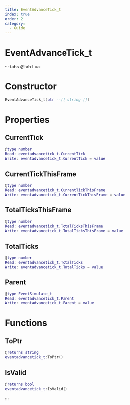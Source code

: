 ```yaml
---
title: EventAdvanceTick_t
index: true
order: 2
category:
  - Guide
---
```


# EventAdvanceTick_t

::: tabs
@tab Lua
# Constructor
```lua
EventAdvanceTick_t(ptr --[[ string ]])
```
# Properties
## CurrentTick 
```lua
@type number
Read: eventadvancetick_t.CurrentTick
Write: eventadvancetick_t.CurrentTick = value
```
## CurrentTickThisFrame 
```lua
@type number
Read: eventadvancetick_t.CurrentTickThisFrame
Write: eventadvancetick_t.CurrentTickThisFrame = value
```
## TotalTicksThisFrame 
```lua
@type number
Read: eventadvancetick_t.TotalTicksThisFrame
Write: eventadvancetick_t.TotalTicksThisFrame = value
```
## TotalTicks 
```lua
@type number
Read: eventadvancetick_t.TotalTicks
Write: eventadvancetick_t.TotalTicks = value
```
## Parent 
```lua
@type EventSimulate_t
Read: eventadvancetick_t.Parent
Write: eventadvancetick_t.Parent = value
```
# Functions
## ToPtr
```lua
@returns string
eventadvancetick_t:ToPtr()
```
## IsValid
```lua
@returns bool
eventadvancetick_t:IsValid()
```

:::